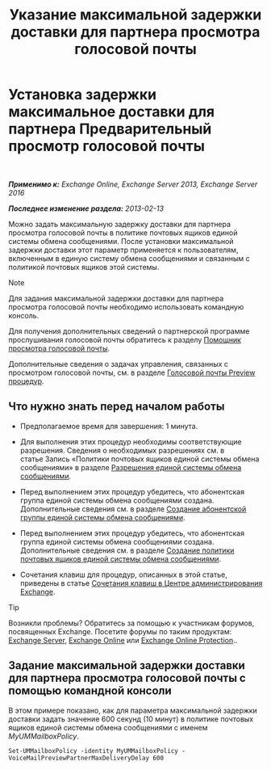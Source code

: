 ﻿---
title: 'Указание максимальной задержки доставки для партнера просмотра голосовой почты'
TOCTitle: Установка задержки максимальное доставки для партнера Предварительный просмотр голосовой почты
ms:assetid: c9a07f6d-6f7f-4036-9a4a-d668d21e2c76
ms:mtpsurl: https://technet.microsoft.com/ru-ru/library/Ff630928(v=EXCHG.150)
ms:contentKeyID: 51408078
ms.date: 05/22/2018
mtps_version: v=EXCHG.150
ms.translationtype: MT
---

# Установка задержки максимальное доставки для партнера Предварительный просмотр голосовой почты

 

_**Применимо к:** Exchange Online, Exchange Server 2013, Exchange Server 2016_

_**Последнее изменение раздела:** 2013-02-13_

Можно задать максимальную задержку доставки для партнера просмотра голосовой почты в политике почтовых ящиков единой системы обмена сообщениями. После установки максимальной задержки доставки этот параметр применяется к пользователям, включенным в единую систему обмена сообщениями и связанным с политикой почтовых ящиков этой системы.

> [!NOTE]  
> Для задания максимальной задержки доставки для партнера просмотра голосовой почты необходимо использовать командную консоль.


Для получения дополнительных сведений о партнерской программе прослушивания голосовой почты обратитесь к разделу [Помощник просмотра голосовой почты](voice-mail-preview-advisor-exchange-2013-help.md).

Дополнительные сведения о задачах управления, связанных с просмотром голосовой почты, см. в разделе [Голосовой почты Preview процедур](voice-mail-preview-procedures-exchange-2013-help.md).

## Что нужно знать перед началом работы

  - Предполагаемое время для завершения: 1 минута.

  - Для выполнения этих процедур необходимы соответствующие разрешения. Сведения о необходимых разрешениях см. в статье Запись «Политики почтовых ящиков единой системы обмена сообщениями» в разделе [Разрешения единой системы обмена сообщениями](unified-messaging-permissions-exchange-2013-help.md).

  - Перед выполнением этих процедур убедитесь, что абонентская группа единой системы обмена сообщениями создана. Дополнительные сведения см. в разделе [Создание абонентской группы единой системы обмена сообщениями](create-a-um-dial-plan-exchange-2013-help.md).

  - Перед выполнением этих процедур убедитесь, что абонентская группа единой системы обмена сообщениями создана. Дополнительные сведения см. в разделе [Создание политики почтовых ящиков единой системы обмена сообщениями](create-a-um-mailbox-policy-exchange-2013-help.md).

  - Сочетания клавиш для процедур, описанных в этой статье, приведены в статье [Сочетания клавиш в Центре администрирования Exchange](keyboard-shortcuts-in-the-exchange-admin-center-exchange-online-protection-help.md).

> [!TIP]  
> Возникли проблемы? Обратитесь за помощью к участникам форумов, посвященных Exchange. Посетите форумы по таким продуктам: <a href="https://go.microsoft.com/fwlink/p/?linkid=60612">Exchange Server</a>, <a href="https://go.microsoft.com/fwlink/p/?linkid=267542">Exchange Online</a> или <a href="https://go.microsoft.com/fwlink/p/?linkid=285351">Exchange Online Protection</a>..


## Задание максимальной задержки доставки для партнера просмотра голосовой почты с помощью командной консоли

В этом примере показано, как для параметра максимальной задержки доставки задать значение 600 секунд (10 минут) в политике почтовых ящиков единой системы обмена сообщениями с именем *MyUMMailboxPolicy*.

    Set-UMMailboxPolicy -identity MyUMMailboxPolicy - VoiceMailPreviewPartnerMaxDeliveryDelay 600


